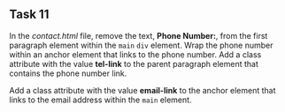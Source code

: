 ## Task 11
In the *contact.html* file, remove the text, **Phone Number:**, from the first paragraph element within the `main` `div` element. Wrap the phone number within an anchor element that links to the phone number. Add a class attribute with the value **tel-link** to the parent paragraph element that contains the phone number link.

Add a class attribute with the value **email-link** to the anchor element that links to the email address within the `main` element.  
 